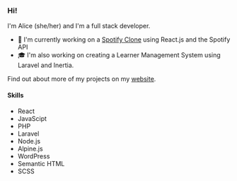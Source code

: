 ### Hi!

I'm Alice (she/her) and I'm a full stack developer.

- 🎵 I'm currently working on a [Spotify Clone](https://github.com/AliceKLWilliams/spotify-clone) using React.js and the Spotify API
- 🎓 I'm also working on creating a Learner Management System using Laravel and Inertia.

Find out about more of my projects on my [website](http://www.alicewilliams.uk/).

#### Skills
- React
- JavaScipt
- PHP
- Laravel
- Node.js
- Alpine.js
- WordPress
- Semantic HTML
- SCSS
